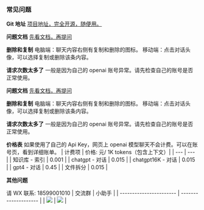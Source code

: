 ### 常见问题


**Git 地址**
[项目地址，完全开源，随便用。](https://github.com/SaudM/KnowBase)

**问题文档**
[先看文档，再提问](https://kjqvjse66l.feishu.cn/docx/HtrgdT0pkonP4kxGx8qcu6XDnGh)


**删除和复制**
电脑端：聊天内容右侧有复制和删除的图标。
移动端：点击对话头像，可以选择复制或删除该条内容。


**请求次数太多了**
一般是因为自己的 openai 账号异常。请先检查自己的账号是否正常使用。


**问题文档**
[先看文档，再提问](https://kjqvjse66l.feishu.cn/docx/HtrgdT0pkonP4kxGx8qcu6XDnGh)


**删除和复制**
电脑端：聊天内容右侧有复制和删除的图标。
移动端：点击对话头像，可以选择复制或删除该条内容。


**请求次数太多了**
一般是因为自己的 openai 账号异常。请先检查自己的账号是否正常使用。


**价格表**
如果使用了自己的 Api Key，网页上 openai 模型聊天不会计费。可以在账号页，看到详细账单。
| 计费项 | 价格: 元/ 1K tokens（包含上下文）|
| --- | --- |
| 知识库 - 索引 | 0.001 |
| chatgpt - 对话 | 0.015 |
| chatgpt16K - 对话 | 0.015 |
| gpt4 - 对话 | 0.45 |
| 文件拆分 | 0.015 |

**其他问题**

请 WX 联系: 18599001010
| 交流群 | 小助手 |
| ----------------------- | -------------------- |
| ![](/imgs/wxqun300.jpg) | ![](/imgs/wx300.jpg) |

